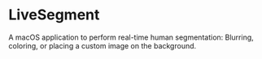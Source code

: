 # LiveSegment
A macOS application to perform real-time human segmentation: Blurring, coloring, or placing a custom image on the background.
